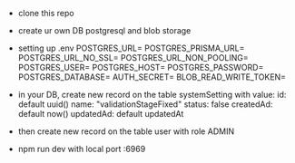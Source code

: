 - clone this repo

- create ur own DB postgresql and blob storage

- setting up .env
  POSTGRES_URL=
  POSTGRES_PRISMA_URL=
  POSTGRES_URL_NO_SSL=
  POSTGRES_URL_NON_POOLING=
  POSTGRES_USER=
  POSTGRES_HOST=
  POSTGRES_PASSWORD=
  POSTGRES_DATABASE=
  AUTH_SECRET=
  BLOB_READ_WRITE_TOKEN=

- in your DB, create new record on the table systemSetting with value:
  id: default uuid()
  name: "validationStageFixed"
  status: false
  createdAd: default now()
  updatedAd: default updatedAt

- then create new record on the table user with role ADMIN

- npm run dev with local port :6969
